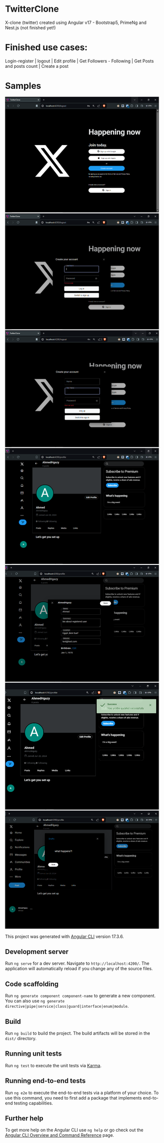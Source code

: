# TwitterClone


X-clone (twitter) created using Angular v17 - Bootstrap5, PrimeNg and Nest.js (not finished yet!)

# Finished use cases:

Login-register | logout |
Edit profile | Get Followers - Following |
Get Posts and posts count |
Create a post

# Samples

![Alt text](/src/assets/finished/1.PNG)
![Alt text](/src/assets/finished/2.PNG)
![Alt text](/src/assets/finished/3.PNG)
![Alt text](/src/assets/finished/4.PNG)
![Alt text](/src/assets/finished/5.PNG)
![Alt text](/src/assets/finished/6.PNG)
![Alt text](/src/assets/finished/7.PNG)

This project was generated with [Angular CLI](https://github.com/angular/angular-cli) version 17.3.6.

## Development server

Run `ng serve` for a dev server. Navigate to `http://localhost:4200/`. The application will automatically reload if you change any of the source files.

## Code scaffolding

Run `ng generate component component-name` to generate a new component. You can also use `ng generate directive|pipe|service|class|guard|interface|enum|module`.

## Build

Run `ng build` to build the project. The build artifacts will be stored in the `dist/` directory.

## Running unit tests

Run `ng test` to execute the unit tests via [Karma](https://karma-runner.github.io).

## Running end-to-end tests

Run `ng e2e` to execute the end-to-end tests via a platform of your choice. To use this command, you need to first add a package that implements end-to-end testing capabilities.

## Further help

To get more help on the Angular CLI use `ng help` or go check out the [Angular CLI Overview and Command Reference](https://angular.io/cli) page.
